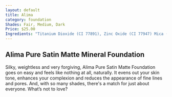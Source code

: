 ```yaml
---
layout: default
title: Alima
category: foundation
Shades: Fair, Medium, Dark
Price: $25.00
Ingredients: "Titanium Dioxide (CI 77891), Zinc Oxide (CI 77947) Mica (CI 77019). May contain [+/-]: Iron Oxides (CI 77491, CI 77492, CI 77499)"
---
```


## Alima Pure Satin Matte Mineral Foundation

Silky, weightless and very forgiving, Alima Pure Satin Matte Foundation goes on easy and feels like nothing at all, naturally. It evens out your skin tone, enhances your complexion and reduces the appearance of fine lines and pores. And, with so many shades, there's a match for just about everyone. What’s not to love?